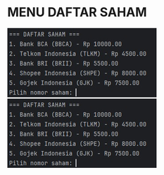 # MENU DAFTAR SAHAM
![alt text](https://github.com/danidanan/Tugas-PBO1/blob/main/Screenshot/image.png?raw=true)
![alt text](https://github.com/danidanan/Tugas-PBO1/blob/main/Screenshot/WhatsApp%20Image%202025-04-29%20at%2000.24.30.jpeg?raw=true)

